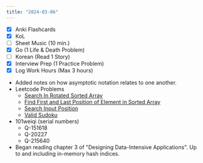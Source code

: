 ```yaml
---
title: "2024-03-06"
---
```


- [x] Anki Flashcards
- [x] KoL
- [ ] Sheet Music (10 min.)
- [x] Go (1 Life & Death Problem)
- [ ] Korean (Read 1 Story)
- [x] Interview Prep (1 Practice Problem)
- [x] Log Work Hours (Max 3 hours)

* Added notes on how asymptotic notation relates to one another.
* Leetcode Problems
	* [Search In Rotated Sorted Array](https://leetcode.com/problems/search-in-rotated-sorted-array/)
	* [Find First and Last Position of Element in Sorted Array](https://leetcode.com/problems/find-first-and-last-position-of-element-in-sorted-array/)
	* [Search Input Position](https://leetcode.com/problems/search-insert-position/)
	* [Valid Sudoku](https://leetcode.com/problems/valid-sudoku/)
* 101weiqi (serial numbers)
	* Q-151618
	* Q-20227
	* Q-215640
* Began reading chapter 3 of "Designing Data-Intensive Applications". Up to and including in-memory hash indices.